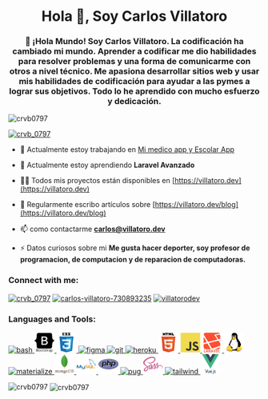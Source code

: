 
<h1 align="center">Hola 👋, Soy Carlos Villatoro</h1>
<h3 align="center">👋 ¡Hola Mundo! Soy Carlos Villatoro. La codificación ha cambiado mi mundo. Aprender a codificar me dio habilidades para resolver problemas y una forma de comunicarme con otros a nivel técnico. Me apasiona desarrollar sitios web y usar mis habilidades de codificación para ayudar a las pymes a lograr sus objetivos. Todo lo he aprendido con mucho esfuerzo y dedicación.</h3>

<p align="left"> <img src="https://komarev.com/ghpvc/?username=crvb0797&label=Profile%20views&color=0e75b6&style=flat" alt="crvb0797" /> </p>

<p align="left"> <a href="https://twitter.com/crvb_0797" target="blank"><img src="https://img.shields.io/twitter/follow/crvb_0797?logo=twitter&style=for-the-badge" alt="crvb_0797" /></a> </p>

- 🔭 Actualmente estoy trabajando en [Mi medico app y Escolar App](https://villatoro.dev)

- 🌱 Actualmente estoy aprendiendo **Laravel Avanzado**

- 👨‍💻 Todos mis proyectos están disponibles en [https://villatoro.dev](https://villatoro.dev)

- 📝 Regularmente escribo artículos sobre [https://villatoro.dev/blog](https://villatoro.dev/blog)

- 📫 como contactarme **carlos@villatoro.dev**

- ⚡ Datos curiosos sobre mi **Me gusta hacer deporter, soy profesor de programacion, de computacion y de reparacion de computadoras.**

<h3 align="left">Connect with me:</h3>
<p align="left">
<a href="https://twitter.com/crvb_0797" target="blank"><img align="center" src="https://raw.githubusercontent.com/rahuldkjain/github-profile-readme-generator/master/src/images/icons/Social/twitter.svg" alt="crvb_0797" height="30" width="40" /></a>
<a href="https://linkedin.com/in/carlos-villatoro-730893235" target="blank"><img align="center" src="https://raw.githubusercontent.com/rahuldkjain/github-profile-readme-generator/master/src/images/icons/Social/linked-in-alt.svg" alt="carlos-villatoro-730893235" height="30" width="40" /></a>
<a href="https://instagram.com/villatorodev" target="blank"><img align="center" src="https://raw.githubusercontent.com/rahuldkjain/github-profile-readme-generator/master/src/images/icons/Social/instagram.svg" alt="villatorodev" height="30" width="40" /></a>
</p>

<h3 align="left">Languages and Tools:</h3>
<p align="left"> <a href="https://www.gnu.org/software/bash/" target="_blank" rel="noreferrer"> <img src="https://www.vectorlogo.zone/logos/gnu_bash/gnu_bash-icon.svg" alt="bash" width="40" height="40"/> </a> <a href="https://getbootstrap.com" target="_blank" rel="noreferrer"> <img src="https://raw.githubusercontent.com/devicons/devicon/master/icons/bootstrap/bootstrap-plain-wordmark.svg" alt="bootstrap" width="40" height="40"/> </a> <a href="https://www.w3schools.com/css/" target="_blank" rel="noreferrer"> <img src="https://raw.githubusercontent.com/devicons/devicon/master/icons/css3/css3-original-wordmark.svg" alt="css3" width="40" height="40"/> </a> <a href="https://www.figma.com/" target="_blank" rel="noreferrer"> <img src="https://www.vectorlogo.zone/logos/figma/figma-icon.svg" alt="figma" width="40" height="40"/> </a> <a href="https://git-scm.com/" target="_blank" rel="noreferrer"> <img src="https://www.vectorlogo.zone/logos/git-scm/git-scm-icon.svg" alt="git" width="40" height="40"/> </a> <a href="https://heroku.com" target="_blank" rel="noreferrer"> <img src="https://www.vectorlogo.zone/logos/heroku/heroku-icon.svg" alt="heroku" width="40" height="40"/> </a> <a href="https://www.w3.org/html/" target="_blank" rel="noreferrer"> <img src="https://raw.githubusercontent.com/devicons/devicon/master/icons/html5/html5-original-wordmark.svg" alt="html5" width="40" height="40"/> </a> <a href="https://developer.mozilla.org/en-US/docs/Web/JavaScript" target="_blank" rel="noreferrer"> <img src="https://raw.githubusercontent.com/devicons/devicon/master/icons/javascript/javascript-original.svg" alt="javascript" width="40" height="40"/> </a> <a href="https://laravel.com/" target="_blank" rel="noreferrer"> <img src="https://raw.githubusercontent.com/devicons/devicon/master/icons/laravel/laravel-plain-wordmark.svg" alt="laravel" width="40" height="40"/> </a> <a href="https://www.linux.org/" target="_blank" rel="noreferrer"> <img src="https://raw.githubusercontent.com/devicons/devicon/master/icons/linux/linux-original.svg" alt="linux" width="40" height="40"/> </a> <a href="https://materializecss.com/" target="_blank" rel="noreferrer"> <img src="https://raw.githubusercontent.com/prplx/svg-logos/5585531d45d294869c4eaab4d7cf2e9c167710a9/svg/materialize.svg" alt="materialize" width="40" height="40"/> </a> <a href="https://www.mongodb.com/" target="_blank" rel="noreferrer"> <img src="https://raw.githubusercontent.com/devicons/devicon/master/icons/mongodb/mongodb-original-wordmark.svg" alt="mongodb" width="40" height="40"/> </a> <a href="https://www.mysql.com/" target="_blank" rel="noreferrer"> <img src="https://raw.githubusercontent.com/devicons/devicon/master/icons/mysql/mysql-original-wordmark.svg" alt="mysql" width="40" height="40"/> </a> <a href="https://www.php.net" target="_blank" rel="noreferrer"> <img src="https://raw.githubusercontent.com/devicons/devicon/master/icons/php/php-original.svg" alt="php" width="40" height="40"/> </a> <a href="https://pugjs.org" target="_blank" rel="noreferrer"> <img src="https://cdn.worldvectorlogo.com/logos/pug.svg" alt="pug" width="40" height="40"/> </a> <a href="https://sass-lang.com" target="_blank" rel="noreferrer"> <img src="https://raw.githubusercontent.com/devicons/devicon/master/icons/sass/sass-original.svg" alt="sass" width="40" height="40"/> </a> <a href="https://tailwindcss.com/" target="_blank" rel="noreferrer"> <img src="https://www.vectorlogo.zone/logos/tailwindcss/tailwindcss-icon.svg" alt="tailwind" width="40" height="40"/> </a> <a href="https://vuejs.org/" target="_blank" rel="noreferrer"> <img src="https://raw.githubusercontent.com/devicons/devicon/master/icons/vuejs/vuejs-original-wordmark.svg" alt="vuejs" width="40" height="40"/> </a> </p>

<p><img align="left" src="https://github-readme-stats.vercel.app/api/top-langs?username=crvb0797&show_icons=true&locale=en&layout=compact" alt="crvb0797" /></p>

<p>&nbsp;<img align="center" src="https://github-readme-stats.vercel.app/api?username=crvb0797&show_icons=true&locale=en" alt="crvb0797" /></p>


  
